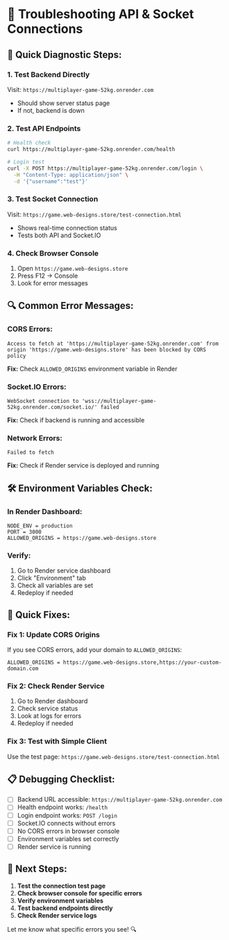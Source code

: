 # 🔧 Troubleshooting API & Socket Connections

## 🚨 Quick Diagnostic Steps:

### **1. Test Backend Directly**
Visit: `https://multiplayer-game-52kg.onrender.com`
- Should show server status page
- If not, backend is down

### **2. Test API Endpoints**
```bash
# Health check
curl https://multiplayer-game-52kg.onrender.com/health

# Login test
curl -X POST https://multiplayer-game-52kg.onrender.com/login \
  -H "Content-Type: application/json" \
  -d '{"username":"test"}'
```

### **3. Test Socket Connection**
Visit: `https://game.web-designs.store/test-connection.html`
- Shows real-time connection status
- Tests both API and Socket.IO

### **4. Check Browser Console**
1. Open `https://game.web-designs.store`
2. Press F12 → Console
3. Look for error messages

## 🔍 Common Error Messages:

### **CORS Errors:**
```
Access to fetch at 'https://multiplayer-game-52kg.onrender.com' from origin 'https://game.web-designs.store' has been blocked by CORS policy
```
**Fix:** Check `ALLOWED_ORIGINS` environment variable in Render

### **Socket.IO Errors:**
```
WebSocket connection to 'wss://multiplayer-game-52kg.onrender.com/socket.io/' failed
```
**Fix:** Check if backend is running and accessible

### **Network Errors:**
```
Failed to fetch
```
**Fix:** Check if Render service is deployed and running

## 🛠️ Environment Variables Check:

### **In Render Dashboard:**
```
NODE_ENV = production
PORT = 3000
ALLOWED_ORIGINS = https://game.web-designs.store
```

### **Verify:**
1. Go to Render service dashboard
2. Click "Environment" tab
3. Check all variables are set
4. Redeploy if needed

## 🔧 Quick Fixes:

### **Fix 1: Update CORS Origins**
If you see CORS errors, add your domain to `ALLOWED_ORIGINS`:
```
ALLOWED_ORIGINS = https://game.web-designs.store,https://your-custom-domain.com
```

### **Fix 2: Check Render Service**
1. Go to Render dashboard
2. Check service status
3. Look at logs for errors
4. Redeploy if needed

### **Fix 3: Test with Simple Client**
Use the test page: `https://game.web-designs.store/test-connection.html`

## 📋 Debugging Checklist:

- [ ] Backend URL accessible: `https://multiplayer-game-52kg.onrender.com`
- [ ] Health endpoint works: `/health`
- [ ] Login endpoint works: `POST /login`
- [ ] Socket.IO connects without errors
- [ ] No CORS errors in browser console
- [ ] Environment variables set correctly
- [ ] Render service is running

## 🚀 Next Steps:

1. **Test the connection test page**
2. **Check browser console for specific errors**
3. **Verify environment variables**
4. **Test backend endpoints directly**
5. **Check Render service logs**

Let me know what specific errors you see! 🔍 